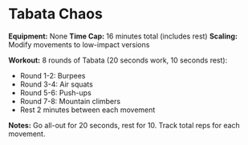 # Tabata Chaos

**Equipment:** None
**Time Cap:** 16 minutes total (includes rest)
**Scaling:** Modify movements to low-impact versions

**Workout:**
8 rounds of Tabata (20 seconds work, 10 seconds rest):
- Round 1-2: Burpees
- Round 3-4: Air squats  
- Round 5-6: Push-ups
- Round 7-8: Mountain climbers
- Rest 2 minutes between each movement

**Notes:** Go all-out for 20 seconds, rest for 10. Track total reps for each movement.